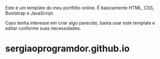 Este é um template do meu portfólio online. É basicamente HTML, CSS, Bootstrap e JavaScript. 

Caso tenha interesse em criar algo parecido, basta usar este template e editar conforme suas necessidades. 

# sergiaoprogramdor.github.io

